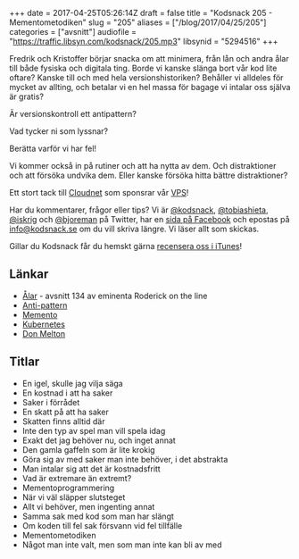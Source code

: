 +++
date = 2017-04-25T05:26:14Z
draft = false
title = "Kodsnack 205 - Mementometodiken"
slug = "205"
aliases = ["/blog/2017/04/25/205"]
categories = ["avsnitt"]
audiofile = "https://traffic.libsyn.com/kodsnack/205.mp3"
libsynid = "5294516"
+++

Fredrik och Kristoffer börjar snacka om att minimera, från lån och andra ålar till både fysiska och digitala ting. Borde vi kanske slänga bort vår kod lite oftare? Kanske till och med hela versionshistoriken? Behåller vi alldeles för mycket av allting, och betalar vi en hel massa för bagage vi intalar oss själva är gratis?

Är versionskontroll ett antipattern?

Vad tycker ni som lyssnar?

Berätta varför vi har fel!

Vi kommer också in på rutiner och att ha nytta av dem. Och distraktioner och att försöka undvika dem. Eller kanske försöka hitta bättre distraktioner?

Ett stort tack till [Cloudnet](http://www.cloudnet.se) som sponsrar vår [VPS](http://en.wikipedia.org/wiki/Virtual_private_server)!

Har du kommentarer, frågor eller tips? Vi är [@kodsnack](https://www.twitter.com/kodsnack), [@tobiashieta](https://www.twitter.com/tobiashieta), [@iskrig](https://www.twitter.com/iskrig) och [@bjoreman](https://www.twitter.com/bjoreman) på Twitter, har en [sida på Facebook](https://www.facebook.com/kodsnack) och epostas på [info@kodsnack.se](mailto:info@kodsnack.se) om du vill skriva längre. Vi läser allt som skickas.

Gillar du Kodsnack får du hemskt gärna [recensera oss i iTunes](http://itunes.apple.com/se/podcast/kodsnack/id561631498?l=en)!

## Länkar ##
* [Ålar](http://www.merlinmann.com/roderick/ep-134-a-minimum-of-eels.html) - avsnitt 134 av eminenta Roderick on the line
* [Anti-pattern](https://en.wikipedia.org/wiki/Anti-pattern)
* [Memento](https://en.wikipedia.org/wiki/Memento_%28film%29)
* [Kubernetes](https://en.wikipedia.org/wiki/Kubernetes)
* [Don Melton](https://donmelton.com/about/)

## Titlar ##
* En igel, skulle jag vilja säga
* En kostnad i att ha saker
* Saker i förrådet
* En skatt på att ha saker
* Skatten finns alltid där
* Inte den typ av spel man vill spela idag
* Exakt det jag behöver nu, och inget annat
* Den gamla gaffeln som är lite krokig
* Göra sig av med saker man inte behöver, i det abstrakta
* Man intalar sig att det är kostnadsfritt
* Vad är extremare än extremt?
* Mementoprogrammering
* När vi väl släpper slutsteget
* Allt vi behöver, men ingenting annat
* Samma sak med kod som man har slängt
* Om koden till fel sak försvann vid fel tillfälle
* Mementometodiken
* Något man inte valt, men som man inte kan bli av med